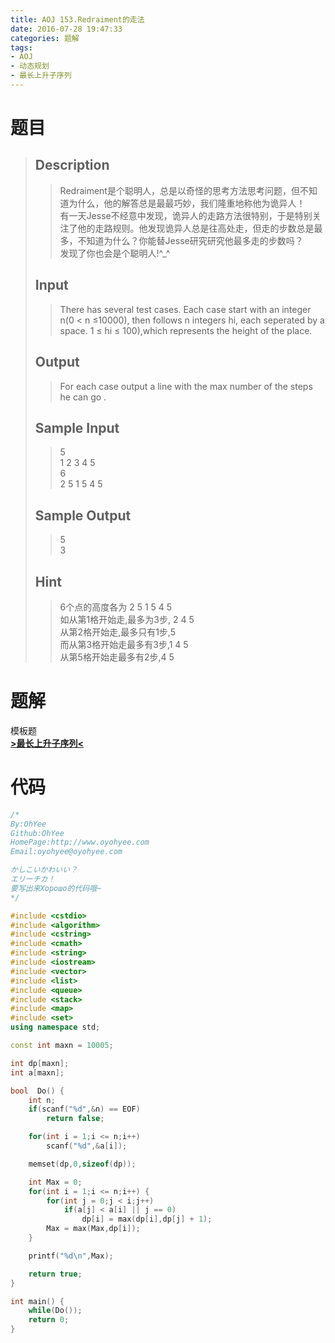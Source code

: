 ```yaml
---
title: AOJ 153.Redraiment的走法
date: 2016-07-28 19:47:33
categories: 题解
tags: 
- AOJ
- 动态规划
- 最长上升子序列
---
```

# 题目
> 
> ## Description  
>> Redraiment是个聪明人，总是以奇怪的思考方法思考问题，但不知道为什么，他的解答总是最最巧妙，我们隆重地称他为诡异人！   
>> 有一天Jesse不经意中发现，诡异人的走路方法很特别，于是特别关注了他的走路规则。他发现诡异人总是往高处走，但走的步数总是最多，不知道为什么？你能替Jesse研究研究他最多走的步数吗？   
>> 发现了你也会是个聪明人!^_^   
>>   
>>   
>> <!--more-->  
> 
> ## Input  
>> There has several test cases. Each case start with an integer n(0 &lt; n ≤10000), then follows n integers hi, each seperated by a space. 1 ≤ hi ≤ 100),which represents the height of the place.  
>>   
> 
> ## Output  
>> For each case output a line with the max number of the steps he can go .  
>>   
> 
> ## Sample Input  
>> 5  
>> 1 2 3 4 5  
>> 6  
>> 2 5 1 5 4 5  
>>   
> 
> ## Sample Output  
>> 5  
>> 3  
>>   
> ## Hint  
>> 6个点的高度各为 2 5 1 5 4 5   
>> 如从第1格开始走,最多为3步, 2 4 5   
>> 从第2格开始走,最多只有1步,5   
>> 而从第3格开始走最多有3步,1 4 5   
>> 从第5格开始走最多有2步,4 5  
>>   
# 题解

模板题  
[**>最长上升子序列<**](/post/Algorithm/LIS.html)  

# 代码
```cpp Redraiment的走法 https://github.com/OhYee/ACM.github.io/blob/master\AOJ\153.Redraiment的走法.cpp 代码备份
/*
By:OhYee
Github:OhYee
HomePage:http://www.oyohyee.com
Email:oyohyee@oyohyee.com

かしこいかわいい？
エリーチカ！
要写出来Хорошо的代码哦~
*/

#include <cstdio>
#include <algorithm>
#include <cstring>
#include <cmath>
#include <string>
#include <iostream>
#include <vector>
#include <list>
#include <queue>
#include <stack>
#include <map>
#include <set>
using namespace std;

const int maxn = 10005;

int dp[maxn];
int a[maxn];

bool  Do() {
    int n;
    if(scanf("%d",&n) == EOF)
        return false;

    for(int i = 1;i <= n;i++)
        scanf("%d",&a[i]);

    memset(dp,0,sizeof(dp));

    int Max = 0;
    for(int i = 1;i <= n;i++) {
        for(int j = 0;j < i;j++)
            if(a[j] < a[i] || j == 0)
                dp[i] = max(dp[i],dp[j] + 1);
        Max = max(Max,dp[i]);
    }

    printf("%d\n",Max);

    return true;
}

int main() {
    while(Do());
    return 0;
}
```